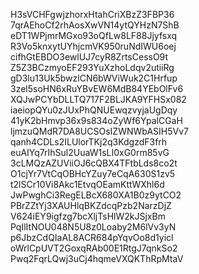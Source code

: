 H3sVCHFgwjzhorxHtahCriXBzZ3FBP36
7qrAEhoCf2rhAosXwVN14ytQYHzN7ShB
eDT1WPjmrMGxo93oQfLw8LF88Jjyfsxq
R3Vo5knxytUYhjcmVK950ruNdIWU6oej
cifhGtEBDO3ewlUJ7cyR8ZrtsCessO9t
Z5Z3BCzmyoEF293YuXzhoLdqv2utiiRg
gD3lu13Uk5bwzlCN6bWViWuk2C1Hrfup
3zel5soHN6xRuYBvEW6MdB84YEbOlFv6
XQJwPCYbDLLTQ717F2BLJKA9YFHSx082
iaeiopQYu0zJUxPhQNUEwqzvyjaUgDqy
41yK2bHmvp36x9s834oZyWf6YpalCGaH
ljmzuQMdR7DA8UCSOsIZWNWbASIH5Vv7
qanh4CDLs2ILUlorTKj2q3KdgzdF3frh
euAIYq7rIhSul2UuaW1sLI0xG0rm85vG
3cLMQzAZUViiOJ6cQBX4TFtbLds8co2t
O1cjYr7VtCqOBHcYZuy7eCqA630S1zv5
t2lSCr10Vi8Akc1EtvqOEamKttWXhl6d
JwPwghCi3RegELBcX680XA1B0z9ytCO2
PBrZZtYj3XAUHlqBKZdcqPzb2NarzDjZ
V624iEY9igfzg7bcXljTsHlW2kJSjxBm
PqIlItNOU048N5U8z0Loaby2M6lVv3yN
p6JbzCdQIaAL8ACR684pYqvOo8d1yicl
oWrlCpUVT2GoxqRAb00E1RtgJ7qnkSo2
Pwq2FqrLQwj3uCj4hqmeVXQKThRpMtaV
